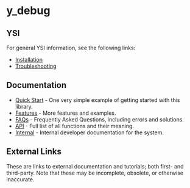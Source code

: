 # y_debug



## YSI

For general YSI information, see the following links:

* [Installation](../installation.md)
* [Troubleshooting](../troubleshooting.md)

## Documentation

* [Quick Start](y_debug/quick-start.md) - One very simple example of getting started with this library.
* [Features](y_debug/features.md) - More features and examples.
* [FAQs](y_debug/faqs.md) - Frequently Asked Questions, including errors and solutions.
* [API](y_debug/api.md) - Full list of all functions and their meaning.
* [Internal](y_debug/internal.md) - Internal developer documentation for the system.

## External Links

These are links to external documentation and tutorials; both first- and third-party.  Note that these may be incomplete, obsolete, or otherwise inaccurate.

